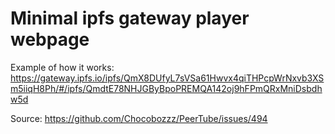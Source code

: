 # Minimal ipfs gateway player webpage 

Example of how it works: https://gateway.ipfs.io/ipfs/QmX8DUfyL7sVSa61Hwvx4qiTHPcpWrNxvb3XSm5iiqH8Ph/#/ipfs/QmdtE78NHJGByBpoPREMQA142oj9hFPmQRxMniDsbdhw5d

Source: https://github.com/Chocobozzz/PeerTube/issues/494
